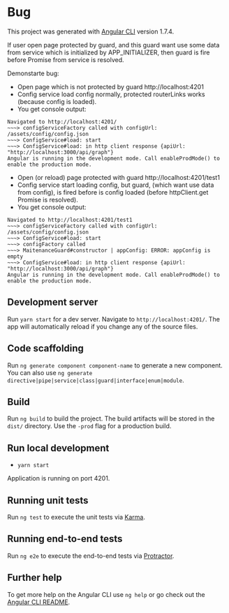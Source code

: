 # Bug

This project was generated with [Angular CLI](https://github.com/angular/angular-cli) version 1.7.4.

If user open page protected by guard, and this guard want use some data from service which is initialized by APP_INITIALIZER, then guard is fire before Promise from service is resolved.

Demonstarte bug:

- Open page which is not protected by guard http://localhost:4201 
- Config service load config normally, protected routerLinks works (because config is loaded).
- You get console output:

```
Navigated to http://localhost:4201/
~~~> configServiceFactory called with configUrl: /assets/config/config.json
~~~> ConfigService#load: start
~~~> ConfigService#load: in http client response {apiUrl: "http://localhost:3000/api/graph"}
Angular is running in the development mode. Call enableProdMode() to enable the production mode.
```
- Open (or reload) page protected with guard http://localhost:4201/test1
- Config service start loading config, but guard, (which want use data from config), is fired before is config loaded (before httpClient.get Promise is resolved).
- You get console output:

```
Navigated to http://localhost:4201/test1
~~~> configServiceFactory called with configUrl: /assets/config/config.json
~~~> ConfigService#load: start
~~~> configFactory called
~~~> MaitenanceGuard#constructor | appConfig: ERROR: appConfig is empty
~~~> ConfigService#load: in http client response {apiUrl: "http://localhost:3000/api/graph"}
Angular is running in the development mode. Call enableProdMode() to enable the production mode.
```

## Development server

Run `yarn start` for a dev server. Navigate to `http://localhost:4201/`. The app will automatically reload if you change any of the source files.

## Code scaffolding

Run `ng generate component component-name` to generate a new component. You can also use `ng generate directive|pipe|service|class|guard|interface|enum|module`.

## Build

Run `ng build` to build the project. The build artifacts will be stored in the `dist/` directory. Use the `-prod` flag for a production build.

## Run local development

- `yarn start `

Application is running on port 4201.

## Running unit tests

Run `ng test` to execute the unit tests via [Karma](https://karma-runner.github.io).

## Running end-to-end tests

Run `ng e2e` to execute the end-to-end tests via [Protractor](http://www.protractortest.org/).

## Further help

To get more help on the Angular CLI use `ng help` or go check out the [Angular CLI README](https://github.com/angular/angular-cli/blob/master/README.md).
